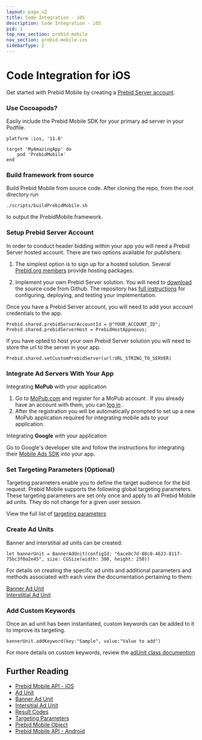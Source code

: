 ```yaml
---
layout: page_v2
title: Code Integration - iOS
description: Code Integration - iOS
pid: 1
top_nav_section: prebid-mobile
nav_section: prebid-mobile-ios
sidebarType: 2
---
```





# Code Integration for iOS

Get started with Prebid Mobile by creating a [Prebid Server account]({{site.github.url}}/prebid-mobile/prebid-mobile-pbs.html).

### Use Cocoapods?

Easily include the Prebid Mobile SDK for your primary ad server in your Podfile.

```
platform :ios, '11.0'

target 'MyAmazingApp' do
    pod 'PrebidMobile'
end
```

### Build framework from source

Build Prebid Mobile from source code. After cloning the repo, from the root directory run

```
./scripts/buildPrebidMobile.sh
```
to output the PrebidMobile.framework.

### Setup Prebid Server Account

In order to conduct header bidding within your app you will need a Prebid Server hosted account. There are two options available for publishers: 

1. The simplest option is to sign up for a hosted solution. Several [Prebid.org members](/prebid-server/hosted-servers.html) provide hosting packages. 

2. Implement your own Prebid Server solution. You will need to [download](https://github.com/prebid/prebid-server) the source code from Github. The repository has [full instructions](https://github.com/prebid/prebid-server/tree/master/docs/developers) for configuring, deploying, and testing your implementation. 

Once you have a Prebid Server account, you will need to add your account credentials to the app. 

```
Prebid.shared.prebidServerAccountId = @"YOUR_ACCOUNT_ID";
Prebid.shared.prebidServerHost = PrebidHostAppnexus;
```
If you have opted to host your own Prebid Server solution you will need to store the url to the server in your app. 

```
Prebid.shared.setCustomPrebidServer(url:URL_STRING_TO_SERVER)
```


### Integrate Ad Servers With Your App

Integrating **MoPub** with your application
1.  Go to [MoPub.com](https://app.mopub.com/account/register/) and  register for a MoPub account . If you already have an account with them, you can [log in](https://app.mopub.com/account/login/) . 
2.  After the registration you will be automatically prompted to set up a new MoPub application required for integrating mobile ads to your application.

Integrating **Google** with your application   

Go to Google's developer site and follow the instructions for integrating their [Mobile Ads SDK](https://developers.google.com/ad-manager/mobile-ads-sdk/ios/quick-start) into your app.

### Set Targeting Parameters (Optional)

Targeting parameters enable you to define the target audience for the bid request. Prebid Mobile supports the following global targeting parameters. These targeting parameters are set only once and apply to all Prebid Mobile ad units. They do not change for a given user session.

View the full list of [targeting parameters](/prebid-mobile/pbm-api/ios/pbm-targeting-ios.html)

### Create Ad Units
Banner and interstitial ad units can be created: 

```
let bannerUnit = BannerAdUnit(configId: "6ace8c7d-88c0-4623-8117-75bc3f0a2e45", size: CGSize(width: 300, height: 250))
```
For details on creating the specific ad units and additional parameters and methods associated with each view the documentation pertaining to them: 

[Banner Ad Unit](/prebid-mobile/pbm-api/ios/pbm-bannerad-ios.html)  
[Interstitial Ad Unit](/prebid-mobile/pbm-api/ios/pbm-interstitial-ad-ios.html)

### Add Custom Keywords

Once an ad unit has been instantiated, custom keywords can be added to it to improve its targeting.  

```
bannerUnit.addKeyword(key:"Sample", value:"Value to add")
```
For more details on custom keywords, review the [adUnit class documention](/prebid-mobile/pbm-api/ios/pbm-adunit-ios.html)

## Further Reading

- [Prebid Mobile API - iOS]({{site.baseurl}}/prebid-mobile/pbm-api/ios/pbm-api-iOS.html)
- [Ad Unit]({{site.baseurl}}/prebid-mobile/pbm-api/ios/pbm-adunit-ios.html)
- [Banner Ad Unit]({{site.baseurl}}/prebid-mobile/pbm-api/ios/pbm-bannerad-ios.html)
- [Intersitial Ad Unit]({{site.baseurl}}/prebid-mobile/pbm-api/ios/pbm-interstitial-ad-ios.html)
- [Result Codes]({{site.baseurl}}/prebid-mobile/pbm-api/ios/pbm-api-result-codes-ios.html)
- [Targeting Parameters]({{site.baseurl}}/prebid-mobile/pbm-api/ios/pbm-targeting-ios.html)
- [Prebid Mobile Object]({{site.baseurl}}/prebid-mobile/pbm-api/ios/prebidmobile-object-ios.html)
- [Prebid Mobile API - Android]({{site.baseurl}}/prebid-mobile/pbm-api/android/pbm-api-android.html)